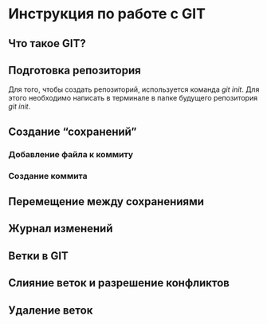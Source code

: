 # Инструкция по работе с GIT

## Что такое GIT?

## Подготовка репозитория
Для того, чтобы создать репозиторий, используется команда *git init*. Для этого необходимо написать в терминале в папке будущего репозитория *git init*.
## Создание “сохранений”

### Добавление файла к коммиту

### Создание коммита

## Перемещение между сохранениями

## Журнал изменений

## Ветки в GIT

## Слияние веток и разрешение конфликтов

## Удаление веток
